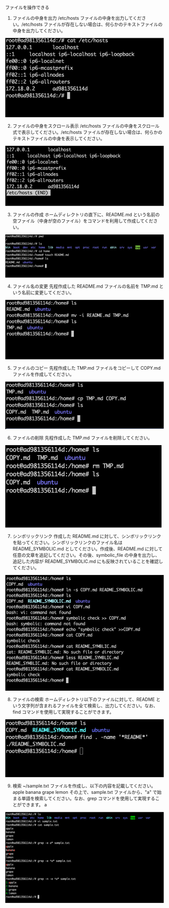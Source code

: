 ファイルを操作できる
1. ファイルの中身を出力
/etc/hosts ファイルの中身を出力してください。/etc/hosts ファイルが存在しない場合は、何らかのテキストファイルの中身を出力してください。

![Alt text](ScreenShot/image_file_1.png)


2. ファイルの中身をスクロール表示
/etc/hosts ファイルの中身をスクロール式で表示してください。/etc/hosts ファイルが存在しない場合は、何らかのテキストファイルの中身を表示してください。

![Alt text](ScreenShot/image_file_2.png)

3. ファイルの作成
ホームディレクトリの直下に、README.md という名前の空ファイル（中身が空のファイル）をコマンドを利用して作成してください。

![Alt text](ScreenShot/image_file_3.png)


4. ファイル名の変更
先程作成した README.md ファイルの名前を TMP.md という名前に変更してください。

![Alt text](ScreenShot/image_file_4.png)

5. ファイルのコピー
先程作成した TMP.md ファイルをコピーして COPY.md ファイルを作成してください。

![Alt text](ScreenShot/image_file_5.png)

6. ファイルの削除
先程作成した TMP.md ファイルを削除してください。

![Alt text](ScreenShot/image_file_6.png)

7. シンボリックリンク
作成した README.md に対して、シンボリックリンクを貼ってください。シンボリックリンクのファイル名は README_SYMBOLIC.md としてください。作成後、README.md に対して任意の文章を追記してください。その後、symbolic_file の中身を出力し、追記した内容が README_SYMBOLIC.md にも反映されていることを確認してください。

![Alt text](ScreenShot/image_file_7.png)

8. ファイルの検索
ホームディレクトリ以下のファイルに対して、README という文字列が含まれるファイルを全て検索し、出力してください。なお、find コマンドを使用して実現することができます。

![Alt text](ScreenShot/image_file_8.png)

9. 検索
~/sample.txt ファイルを作成し、以下の内容を記載してください。
apple
banana
grape
lemon
その上で、sample.txt ファイルから、"a" で始まる単語を検索してください。なお、grep コマンドを使用して実現することができます。
a

![Alt text](ScreenShot/image_file_9.png)
